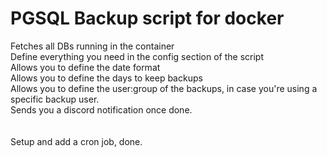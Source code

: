 # PGSQL Backup script for docker

Fetches all DBs running in the container<br>
Define everything you need in the config section of the script<br>
Allows you to define the date format<br>
Allows you to define the days to keep backups<br>
Allows you to define the user:group of the backups, in case you're using a specific backup user.<br>
Sends you a discord notification once done.<br>
<br><br>
Setup and add a cron job, done.<br>
